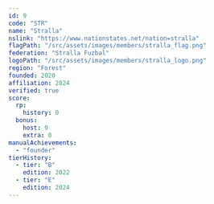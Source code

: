 ```yaml
---
id: 9
code: "STR"
name: "Stralla"
nslink: "https://www.nationstates.net/nation=stralla"
flagPath: "/src/assets/images/members/stralla_flag.png"
federation: "Stralla Fuzbal"
logoPath: "/src/assets/images/members/stralla_logo.png"
region: "Forest"
founded: 2020
affiliation: 2024
verified: true
score:
  rp:
    history: 0
  bonus:
    host: 0
    extra: 0
manualAchievements: 
  - "founder"
tierHistory:
  - tier: "B"
    edition: 2022
  - tier: "E"
    edition: 2024
---
```

